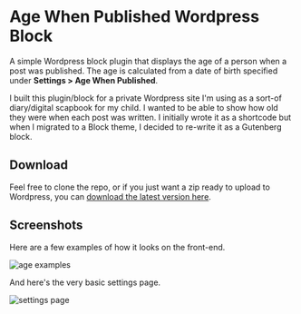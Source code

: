 # Age When Published Wordpress Block

A simple Wordpress block plugin that displays the age of a person when a post was published. The age is calculated from a date of birth specified under **Settings > Age When Published**.

I built this plugin/block for a private Wordpress site I'm using as a sort-of diary/digital scapbook for my child. I wanted to be able to show how old they were when each post was written. I initially wrote it as a shortcode but when I migrated to a Block theme, I decided to re-write it as a Gutenberg block.

## Download

Feel free to clone the repo, or if you just want a zip ready to upload to Wordpress, you can [download the latest version here](https://github.com/itsViney/age-when-published/releases/latest).

## Screenshots

Here are a few examples of how it looks on the front-end.

![age examples](https://github.com/user-attachments/assets/0fbf1ff3-963f-4c8e-ac80-5ce4a6125093)

And here's the very basic settings page.

![settings page](https://github.com/user-attachments/assets/ce2f39f8-b287-4f79-83e3-b9cc95daaa44)
